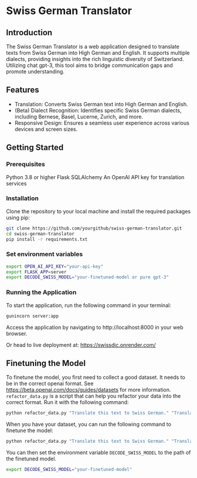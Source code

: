# Swiss German Translator

## Introduction

The Swiss German Translator is a web application designed to translate texts from Swiss German into High German and 
English. It supports multiple dialects, providing insights into the rich linguistic diversity of Switzerland. 
Utilizing chat gpt-3, this tool aims to bridge communication gaps and promote understanding.

## Features

- Translation: Converts Swiss German text into High German and English.
- (Beta) Dialect Recognition: Identifies specific Swiss German dialects, including Bernese, Basel, Lucerne, Zurich, and more.
- Responsive Design: Ensures a seamless user experience across various devices and screen sizes.

## Getting Started

### Prerequisites
Python 3.8 or higher
Flask
SQLAlchemy
An OpenAI API key for translation services

### Installation
Clone the repository to your local machine and install the required packages using pip:
```bash
git clone https://github.com/yourgithub/swiss-german-translator.git
cd swiss-german-translator
pip install -r requirements.txt
```
### Set environment variables
```bash
export OPEN_AI_API_KEY="your-api-key"
export FLASK_APP=server
export DECODE_SWISS_MODEL="your-finetuned-model or pure gpt-3"
```
### Running the Application
To start the application, run the following command in your terminal:
```bash
gunincorn server:app
```
Access the application by navigating to http://localhost:8000 in your web browser.

Or head to live deployment at:
https://swissdic.onrender.com/

## Finetuning the Model
To finetune the model, you first need to collect a good dataset. It needs to be in the correct openai format. See 
https://beta.openai.com/docs/guides/datasets for more information. `refactor_data.py` is a script that can help you
refactor your data into the correct format. Run it with the following command:
```bash
python refactor_data.py "Translate this text to Swiss German." "Translate this text to English." "Translate this text to German." kanton True
```
When you have your dataset, you can run the following command to finetune the model:
```bash
python refactor_data.py "Translate this text to Swiss German." "Translate this text to English." "Translate this text to German." Zurich True
```
You can then set the environment variable `DECODE_SWISS_MODEL` to the path of the finetuned model.
```bash
export DECODE_SWISS_MODEL="your-finetuned-model"
```

